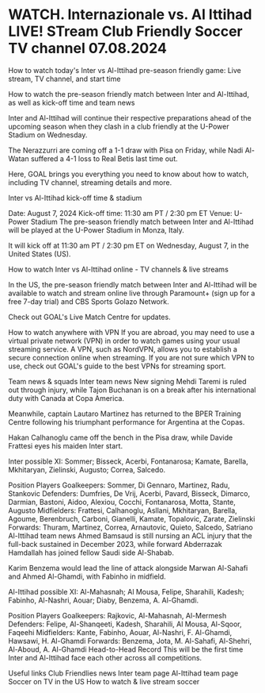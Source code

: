 # WATCH. Internazionale vs. Al Ittihad LIVE! STream Club Friendly Soccer TV channel 07.08.2024


How to watch today's Inter vs Al-Ittihad pre-season friendly game: Live stream, TV channel, and start time

How to watch the pre-season friendly match between Inter and Al-Ittihad, as well as kick-off time and team news

Inter and Al-Ittihad will continue their respective preparations ahead of the upcoming season when they clash in a club friendly at the U-Power Stadium on Wednesday.

The Nerazzurri are coming off a 1-1 draw with Pisa on Friday, while Nadi Al-Watan suffered a 4-1 loss to Real Betis last time out.

Here, GOAL brings you everything you need to know about how to watch, including TV channel, streaming details and more.

Inter vs Al-Ittihad kick-off time & stadium


Date:	August 7, 2024
Kick-off time:	11:30 am PT / 2:30 pm ET
Venue:	U-Power Stadium
The pre-season friendly match between Inter and Al-Ittihad will be played at the U-Power Stadium in Monza, Italy.

It will kick off at 11:30 am PT / 2:30 pm ET on Wednesday, August 7, in the United States (US).

How to watch Inter vs Al-Ittihad online - TV channels & live streams

In the US, the pre-season friendly match between Inter and Al-Ittihad will be available to watch and stream online live through Paramount+ (sign up for a free 7-day trial) and CBS Sports Golazo Network.

Check out GOAL's Live Match Centre for updates.

How to watch anywhere with VPN
If you are abroad, you may need to use a virtual private network (VPN) in order to watch games using your usual streaming service. A VPN, such as NordVPN, allows you to establish a secure connection online when streaming. If you are not sure which VPN to use, check out GOAL's guide to the best VPNs for streaming sport.

Team news & squads
Inter team news
New signing Mehdi Taremi is ruled out through injury, while Tajon Buchanan is on a break after his international duty with Canada at Copa America.

Meanwhile, captain Lautaro Martinez has returned to the BPER Training Centre following his triumphant performance for Argentina at the Copas.

Hakan Calhanoglu came off the bench in the Pisa draw, while Davide Frattesi eyes his maiden Inter start.

Inter possible XI: Sommer; Bisseck, Acerbi, Fontanarosa; Kamate, Barella, Mkhitaryan, Zielinski, Augusto; Correa, Salcedo.

Position	Players
Goalkeepers:	Sommer, Di Gennaro, Martinez, Radu, Stankovic
Defenders:	Dumfries, De Vrij, Acerbi, Pavard, Bisseck, Dimarco, Darmian, Bastoni, Aidoo, Alexiou, Cocchi, Fontanarosa, Motta, Stante, Augusto
Midfielders:	Frattesi, Calhanoglu, Asllani, Mkhitaryan, Barella, Agoume, Berenbruch, Carboni, Gianelli, Kamate, Topalovic, Zarate, Zielinski
Forwards:	Thuram, Martinez, Correa, Arnautovic, Quieto, Salcedo, Satriano
Al-Ittihad team news
Ahmed Bamsaud is still nursing an ACL injury that the full-back sustained in December 2023, while forward Abderrazak Hamdallah has joined fellow Saudi side Al-Shabab.

Karim Benzema would lead the line of attack alongside Marwan Al-Sahafi and Ahmed Al-Ghamdi, with Fabinho in midfield.

Al-Ittihad possible XI: Al-Mahasnah; Al Mousa, Felipe, Sharahili, Kadesh; Fabinho, Al-Nashri, Aouar; Diaby, Benzema, A. Al-Ghamdi.

Position	Players
Goalkeepers:	Rajkovic, Al-Mahasnah, Al-Mermesh
Defenders:	Felipe, Al-Shanqeeti, Kadesh, Sharahili, Al Mousa, Al-Sqoor, Faqeehi
Midfielders:	Kante, Fabinho, Aouar, Al-Nashri, F. Al-Ghamdi, Hawsawi, H. Al-Ghamdi
Forwards:	Benzema, Jota, M. Al-Sahafi, Al-Shehri, Al-Aboud, A. Al-Ghamdi
Head-to-Head Record
This will be the first time Inter and Al-Ittihad face each other across all competitions.

Useful links
Club Friendlies news
Inter team page
Al-Ittihad team page
Soccer on TV in the US
How to watch & live stream soccer
